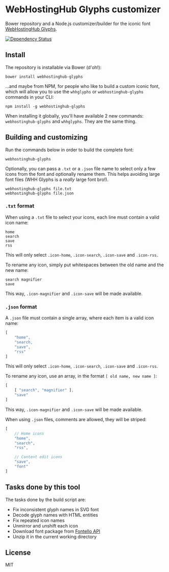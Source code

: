 # WebHostingHub Glyphs customizer
Bower repository and a Node.js customizer/builder for the iconic font [WebHostingHub Glyphs](http://webhostinghub.com/glyphs).

[![Dependency Status](https://david-dm.org/gustavohenke/webhostinghub-glyphs.png?theme=shields.io)](https://david-dm.org/gustavohenke/webhostinghub-glyphs)

## Install
The repository is installable via Bower (d'oh!):

```shell
bower install webhostinghub-glyphs
```

...and maybe from NPM, for people who like to build a custom iconic font, which will allow you to use
the `whhglyphs` or `webhostinghub-glyphs` commands in your CLI:

```shell
npm install -g webhostinghub-glyphs
```

When installing it globally, you'll have available 2 new commands: `webhostinghub-glyphs` and `whhglyphs`. They are the same thing.

## Building and customizing
Run the commands below in order to build the complete font:

```shell
webhostinghub-glyphs
```

Optionally, you can pass a `.txt` or a `.json` file name to select only a few icons from the font and optionally rename them.
This helps avoiding large font files (WHH Glyphs is a _really_ large font bro!).

```shell
webhostinghub-glyphs file.txt
webhostinghub-glyphs file.json
```

### `.txt` format
When using a `.txt` file to select your icons, each line must contain a valid icon name:

```
home
search
save
rss
```

This will only select `.icon-home`, `.icon-search`, `.icon-save` and `.icon-rss`.

To rename any icon, simply put whitespaces between the old name and the new name:

```
search magnifier
save
```

This way, `.icon-magnifier` and `.icon-save` will be made available.

### `.json` format
A `.json` file must contain a single array, where each item is a valid icon name:

```js
[
    "home",
    "search,
    "save",
    "rss"
]
```

This will only select `.icon-home`, `.icon-search`, `.icon-save` and `.icon-rss`.

To rename any icon, use an array, in the format `[ old name, new name ]`:

```js
[
    [ "search", "magnifier" ],
    "save"
]
```

This way, `.icon-magnifier` and `.icon-save` will be made available.

When using `.json` files, comments are allowed, they will be striped:

```js
[
    // Home icons
    "home",
    "search",
    "rss",

    // Content edit icons
    "save",
    "font"
]
```

## Tasks done by this tool

The tasks done by the build script are:

* Fix inconsistent glyph names in SVG font
* Decode glyph names with HTML entities
* Fix repeated icon names
* Unmirror and unshift each icon
* Download font package from [Fontello API](http://fontello.com/)
* Unzip it in the current working directory

## License
MIT